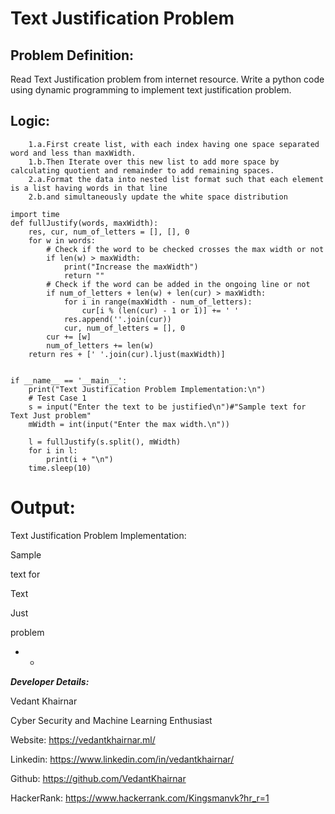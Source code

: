 # Text Justification Problem


## Problem Definition:

Read Text Justification problem from internet resource. Write a python code using
                        dynamic programming to implement text justification problem.
## Logic:

        1.a.First create list, with each index having one space separated word and less than maxWidth.
        1.b.Then Iterate over this new list to add more space by calculating quotient and remainder to add remaining spaces.
        2.a.Format the data into nested list format such that each element is a list having words in that line
        2.b.and simultaneously update the white space distribution

```
import time
def fullJustify(words, maxWidth):
    res, cur, num_of_letters = [], [], 0
    for w in words:
        # Check if the word to be checked crosses the max width or not
        if len(w) > maxWidth:
            print("Increase the maxWidth")
            return ""
        # Check if the word can be added in the ongoing line or not
        if num_of_letters + len(w) + len(cur) > maxWidth:
            for i in range(maxWidth - num_of_letters):
                cur[i % (len(cur) - 1 or 1)] += ' '
            res.append(''.join(cur))
            cur, num_of_letters = [], 0
        cur += [w]
        num_of_letters += len(w)
    return res + [' '.join(cur).ljust(maxWidth)]


if __name__ == '__main__':
    print("Text Justification Problem Implementation:\n")
    # Test Case 1
    s = input("Enter the text to be justified\n")#"Sample text for Text Just problem"
    mWidth = int(input("Enter the max width.\n"))

    l = fullJustify(s.split(), mWidth)
    for i in l:
        print(i + "\n")
    time.sleep(10)

```
# Output:

Text Justification Problem Implementation:

Sample  

text for

Text    

Just    

problem 


* * 
***Developer Details:***

 Vedant Khairnar

  Cyber Security and Machine Learning Enthusiast

Website: https://vedantkhairnar.ml/

Linkedin: https://www.linkedin.com/in/vedantkhairnar/

Github: https://github.com/VedantKhairnar

HackerRank: https://www.hackerrank.com/Kingsmanvk?hr_r=1

